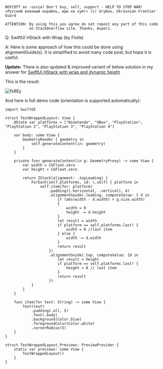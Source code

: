 ```
BOYCOTT on ᵣussia! Don't buy, sell, support - HELP TO STOP WAR!
«Русский военный корабль, иди на хуй!» (c) Grybov, Ukrainian Frontier Guard

ATTENTION: By using this you agree do not repost any part of this code
           on StackOverflow site. Thanks, Asperi.
```

Q: SwiftUI HStack with Wrap (by Flolle)

A: Here is some approach of how this could be done using alignmentGuide(s). It is simplified to avoid many code post, but hope it is useful.

**Update:** There is also updated & improved variant of below solution in my answer for [SwiftUI HStack with wrap and dynamic height](HStack_with_wrap_dynamic_height.md)

This is the result:

![fs8Ey](https://user-images.githubusercontent.com/62171579/162756379-986512ca-f6b6-47c4-be87-c842e0c70f35.png)


And here is full demo code (orientation is supported automatically):


    import SwiftUI
    
    struct TestWrappedLayout: View {
        @State var platforms = ["Ninetendo", "XBox", "PlayStation", "PlayStation 2", "PlayStation 3", "PlayStation 4"]
    
        var body: some View {
            GeometryReader { geometry in
                self.generateContent(in: geometry)
            }
        }
    
        private func generateContent(in g: GeometryProxy) -> some View {
            var width = CGFloat.zero
            var height = CGFloat.zero
    
            return ZStack(alignment: .topLeading) {
                ForEach(self.platforms, id: \.self) { platform in
                    self.item(for: platform)
                        .padding([.horizontal, .vertical], 4)
                        .alignmentGuide(.leading, computeValue: { d in
                            if (abs(width - d.width) > g.size.width)
                            {
                                width = 0
                                height -= d.height
                            }
                            let result = width
                            if platform == self.platforms.last! {
                                width = 0 //last item
                            } else {
                                width -= d.width
                            }
                            return result
                        })
                        .alignmentGuide(.top, computeValue: {d in
                            let result = height
                            if platform == self.platforms.last! {
                                height = 0 // last item
                            }
                            return result
                        })
                }
            }
        }
    
        func item(for text: String) -> some View {
            Text(text)
                .padding(.all, 5)
                .font(.body)
                .background(Color.blue)
                .foregroundColor(Color.white)
                .cornerRadius(5)
        }
    }
    
    struct TestWrappedLayout_Previews: PreviewProvider {
        static var previews: some View {
            TestWrappedLayout()
        }
    }


